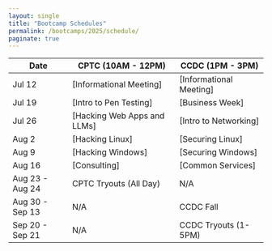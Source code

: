 ```yaml
---
layout: single
title: "Bootcamp Schedules"
permalink: /bootcamps/2025/schedule/
paginate: true
---
```


| Date | CPTC (10AM - 12PM) | CCDC (1PM - 3PM) |
| ---- | -------------------- | -------------------- |
| Jul 12 | [Informational Meeting] | [Informational Meeting] |
| Jul 19 | [Intro to Pen Testing]  | [Business Week] |
| Jul 26 | [Hacking Web Apps and LLMs] | [Intro to Networking] |
| Aug 2  | [Hacking Linux]    | [Securing Linux] |
| Aug 9 | [Hacking Windows] | [Securing Windows] |
| Aug 16 | [Consulting] | [Common Services] |
| Aug 23 - Aug 24 | CPTC Tryouts (All Day) | N/A |
| Aug 30 - Sep 13 | N/A | CCDC Fall |
| Sep 20 - Sep 21 | N/A | CCDC Tryouts (1-5PM) |